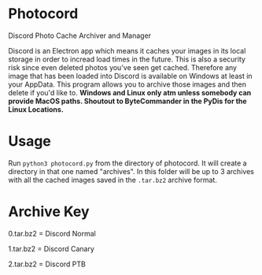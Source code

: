 # Photocord
Discord Photo Cache Archiver and Manager

Discord is an Electron app which means it caches your images in its local storage in order to incread load times in the future. This is also a security risk since even deleted photos you've seen get cached. Therefore any image that has been loaded into Discord is available on Windows at least in your AppData. This program allows you to archive those images and then delete if you'd like to. **Windows and Linux only atm unless somebody can provide MacOS paths. Shoutout to ByteCommander in the PyDis for the Linux Locations.**

# Usage
Run `python3 photocord.py` from the directory of photocord. It will create a directory in that one named "archives". In this folder will be up to 3 archives with all the cached images saved in the `.tar.bz2` archive format.

# Archive Key

0.tar.bz2 = Discord Normal

1.tar.bz2 = Discord Canary

2.tar.bz2 = Discord PTB
